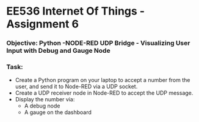 # EE536 Internet Of Things - Assignment 6
### Objective: Python -NODE-RED UDP Bridge - Visualizing User Input with Debug and Gauge Node
### Task:
- Create a Python program on your laptop to accept a number from the user, and send it to Node-RED via a UDP socket.
- Create a UDP receiver node in Node-RED to accept the UDP message.
- Display the number via:
  - A debug node
  - A gauge on the dashboard
